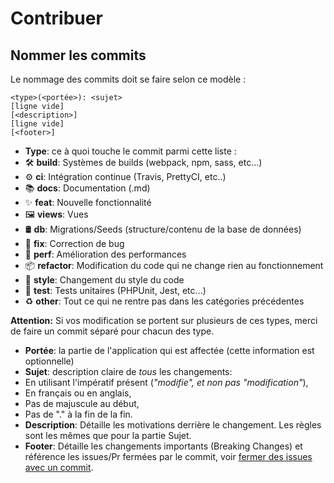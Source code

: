 # Contribuer

## Nommer les commits

Le nommage des commits doit se faire selon ce modèle :

```
<type>(<portée>): <sujet>
[ligne vide]
[<description>]
[ligne vide]
[<footer>]
```

-   **Type**: ce à quoi touche le commit parmi cette liste :
  -   🛠 **build**: Systèmes de builds (webpack, npm, sass, etc...)
  -   ⚙️ **ci**: Intégration continue (Travis, PrettyCI, etc..)
  -   📚 **docs**: Documentation (.md)
  -   ✨ **feat**: Nouvelle fonctionnalité
  -   🖼️ **views**: Vues
  -   🛢️ **db**: Migrations/Seeds (structure/contenu de la base de données)
  -   🐛 **fix**: Correction de bug
  -   🚀 **perf**: Amélioration des performances
  -   📦 **refactor**: Modification du code qui ne change rien au fonctionnement
  -   💎 **style**: Changement du style du code
  -   🚨 **test**: Tests unitaires (PHPUnit, Jest, etc...)
  -   ♻️ **other**: Tout ce qui ne rentre pas dans les catégories précédentes

**Attention:** Si vos modification se portent sur plusieurs de ces types, merci de faire un commit séparé pour chacun
des type.

-   **Portée**: la partie de l'application qui est affectée (cette information est optionnelle)
-   **Sujet**: description claire de _tous_ les changements:
  -   En utilisant l'impératif présent (_"modifie", et non pas "modification"_),
  -   En français ou en anglais,
  -   Pas de majuscule au début,
  -   Pas de "." à la fin de la fin.
-   **Description**: Détaille les motivations derrière le changement. Les règles sont les mêmes que pour la partie Sujet.
-   **Footer**: Détaille les changements importants (Breaking Changes) et référence les issues/Pr fermées par le commit,
    voir [fermer des issues avec un commit](https://help.github.com/en/github/managing-your-work-on-github/closing-issues-using-keywords).
